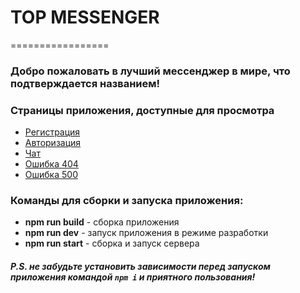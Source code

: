 # TOP MESSENGER
=================

### Добро пожаловать в лучший мессенджер в мире, что подтверждается названием!

### Страницы приложения, доступные для просмотра

- [Регистрация](https://top-messenger.netlify.app/?page=register)
- [Авторизация](https://top-messenger.netlify.app/?page=login)
- [Чат](https://top-messenger.netlify.app/?page=chat)
- [Ошибка 404](https://top-messenger.netlify.app/?page=error404)
- [Ошибка 500](https://top-messenger.netlify.app/?page=error500)

### Команды для сборки и запуска приложения:

- **npm run build** - сборка приложения
- **npm run dev** - запуск приложения в режиме разработки
- **npm run start** - сборка и запуск сервера


##### P.S. не забудьте установить зависимости перед запуском приложения командой `npm i` и приятного пользования!
